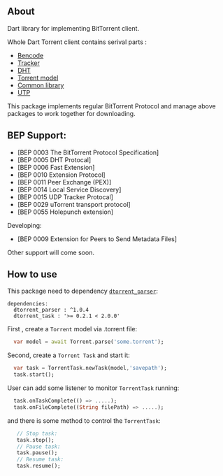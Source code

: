 ## About
Dart library for implementing BitTorrent client. 

Whole Dart Torrent client contains serival parts :
- [Bencode](https://pub.dev/packages/b_encode_decode) 
- [Tracker](https://pub.dev/packages/dtorrent_tracker)
- [DHT](https://pub.dev/packages/bittorrent_dht)
- [Torrent model](https://pub.dev/packages/dtorrent_parser)
- [Common library](https://pub.dev/packages/dtorrent_common)
- [UTP](https://pub.dev/packages/utp_protocol)

This package implements regular BitTorrent Protocol and manage above packages to work together for downloading.

## BEP Support:
- [BEP 0003 The BitTorrent Protocol Specification]
- [BEP 0005 DHT Protocal]
- [BEP 0006 Fast Extension]
- [BEP 0010	Extension Protocol]
- [BEP 0011	Peer Exchange (PEX)]
- [BEP 0014 Local Service Discovery]
- [BEP 0015 UDP Tracker Protocal]
- [BEP 0029 uTorrent transport protocol]
- [BEP 0055 Holepunch extension]

Developing:
- [BEP 0009	Extension for Peers to Send Metadata Files]

Other support will come soon.

## How to use

This package need to dependency [`dtorrent_parser`](https://pub.dev/packages/dtorrent_parser):
```
dependencies:
  dtorrent_parser : ^1.0.4
  dtorrent_task : '>= 0.2.1 < 2.0.0'
```

First , create a `Torrent` model via .torrent file:

```dart
  var model = await Torrent.parse('some.torrent');
```

Second, create a `Torrent Task` and start it:
```dart
  var task = TorrentTask.newTask(model,'savepath');
  task.start();
```

User can add some listener to monitor `TorrentTask` running:
```dart
  task.onTaskComplete(() => .....);
  task.onFileComplete((String filePath) => .....);
```

and there is some method to control the `TorrentTask`:

```dart
   // Stop task:
   task.stop();
   // Pause task:
   task.pause();
   // Resume task:
   task.resume();
```
